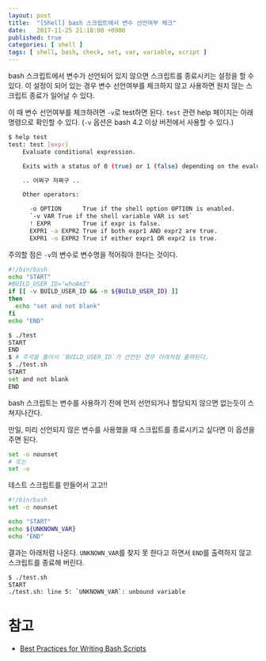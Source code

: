 ```yaml
---
layout: post
title:  "[Shell] bash 스크립트에서 변수 선언여부 체크"
date:   2017-11-25 21:18:00 +0900
published: true
categories: [ shell ]
tags: [ shell, bash, check, set, var, variable, script ]
---
```


bash 스크립트에서 변수가 선언되어 있지 않으면 스크립트를 종료시키는 설정을 할 수 있다. 이 설정이 되어 있는 경우 변수 선언여부를 체크하지 않고 사용하면 원치 않는 스크립트 종료가 일어날 수 있다.

이 때 변수 선언여부를 체크하려면 `-v`로 test하면 된다. `test` 관련 help 페이지는 아래 명령으로 확인할 수 있다. (`-v` 옵션은 bash 4.2 이상 버전에서 사용할 수 있다.)

```Bash
$ help test
test: test [expr]
    Evaluate conditional expression.

    Exits with a status of 0 (true) or 1 (false) depending on the evaluation of EXPR.

    .. 어쩌구 저쩌구 ..

    Other operators:

      -o OPTION      True if the shell option OPTION is enabled.
      `-v VAR True if the shell variable VAR is set`
      ! EXPR         True if expr is false.
      EXPR1 -a EXPR2 True if both expr1 AND expr2 are true.
      EXPR1 -o EXPR2 True if either expr1 OR expr2 is true.
```

주의할 점은 `-v`의 변수로 변수명을 적어줘야 한다는 것이다.

```bash
#!/bin/bash
echo "START"
#BUILD_USER_ID="whoAmI"
if [[ -v BUILD_USER_ID && -n ${BUILD_USER_ID} ]]
then
  echo "set and not blank"
fi
echo "END"
```

```bash
$ ./test
START
END
$ # 주석을 풀어서 `BUILD_USER_ID`가 선언된 경우 아래처럼 출력된다.
$ ./test.sh
START
set and not blank
END
```



bash 스크립트는 변수를 사용하기 전에 먼저 선언되거나 할당되지 않으면 없는듯이 스쳐지나간다.

만일, 미리 선언되지 않은 변수를 사용했을 때 스크립트를 종료시키고 싶다면 이 옵션을 주면 된다.

```bash
set -o nounset
# 또는
set -u
```

테스트 스크립트를 만들어서 고고!!

```bash
#!/bin/bash
set -o nounset

echo "START"
echo ${UNKNOWN_VAR}
echo "END"
```

결과는 아래처럼 나온다. `UNKNOWN_VAR`를 찾지 못 한다고 하면서 `END`를 출력하지 않고 스크립트를 종료해 버린다.

```bash
$ ./test.sh
START
./test.sh: line 5: `UNKNOWN_VAR`: unbound variable
```


# 참고

- [Best Practices for Writing Bash Scripts](https://kvz.io/blog/2013/11/21/bash-best-practices/)
